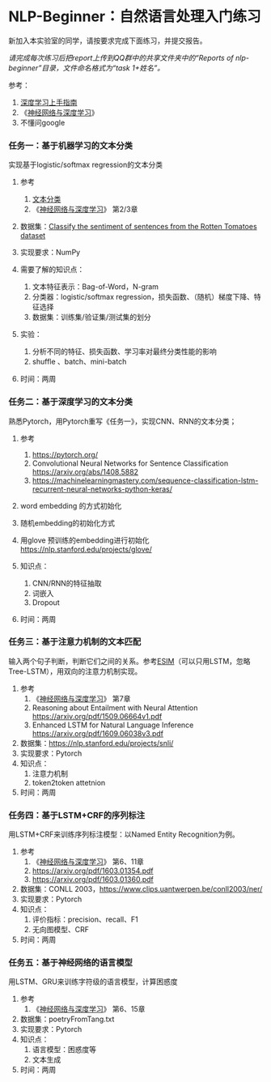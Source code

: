 # NLP-Beginner：自然语言处理入门练习

新加入本实验室的同学，请按要求完成下面练习，并提交报告。

*请完成每次练习后把report上传到QQ群中的共享文件夹中的“Reports of nlp-beginner”目录，文件命名格式为“task 1+姓名”。*

参考：

1. [深度学习上手指南](https://github.com/nndl/nndl.github.io/blob/master/md/DeepGuide.md)
2. 《[神经网络与深度学习](https://nndl.github.io/)》 
3. 不懂问google





### 任务一：基于机器学习的文本分类

实现基于logistic/softmax regression的文本分类

1. 参考
   1. [文本分类](文本分类.md)
   2. 《[神经网络与深度学习](https://nndl.github.io/)》 第2/3章
2. 数据集：[Classify the sentiment of sentences from the Rotten Tomatoes dataset](https://www.kaggle.com/c/sentiment-analysis-on-movie-reviews)
3. 实现要求：NumPy
4. 需要了解的知识点：

   1. 文本特征表示：Bag-of-Word，N-gram
   2. 分类器：logistic/softmax  regression，损失函数、（随机）梯度下降、特征选择
   3. 数据集：训练集/验证集/测试集的划分
5. 实验：
   1. 分析不同的特征、损失函数、学习率对最终分类性能的影响
   2. shuffle 、batch、mini-batch 
6. 时间：两周

### 任务二：基于深度学习的文本分类

熟悉Pytorch，用Pytorch重写《任务一》，实现CNN、RNN的文本分类；

1. 参考

   1. https://pytorch.org/
   2. Convolutional Neural Networks for Sentence Classification <https://arxiv.org/abs/1408.5882>
   3. <https://machinelearningmastery.com/sequence-classification-lstm-recurrent-neural-networks-python-keras/>
2. word embedding 的方式初始化
1. 随机embedding的初始化方式
  2. 用glove 预训练的embedding进行初始化 https://nlp.stanford.edu/projects/glove/
3. 知识点：

   1. CNN/RNN的特征抽取
   2. 词嵌入
   3. Dropout
4. 时间：两周

### 任务三：基于注意力机制的文本匹配

输入两个句子判断，判断它们之间的关系。参考[ESIM]( https://arxiv.org/pdf/1609.06038v3.pdf)（可以只用LSTM，忽略Tree-LSTM），用双向的注意力机制实现。

1. 参考
   1. 《[神经网络与深度学习](https://nndl.github.io/)》 第7章
   2. Reasoning about Entailment with Neural Attention <https://arxiv.org/pdf/1509.06664v1.pdf>
   3. Enhanced LSTM for Natural Language Inference <https://arxiv.org/pdf/1609.06038v3.pdf>
2. 数据集：https://nlp.stanford.edu/projects/snli/
3. 实现要求：Pytorch
4. 知识点：
   1. 注意力机制
   2. token2token attetnion
5. 时间：两周


### 任务四：基于LSTM+CRF的序列标注

用LSTM+CRF来训练序列标注模型：以Named Entity Recognition为例。

1. 参考
   1. 《[神经网络与深度学习](https://nndl.github.io/)》 第6、11章
   2. https://arxiv.org/pdf/1603.01354.pdf
   3. https://arxiv.org/pdf/1603.01360.pdf
2. 数据集：CONLL 2003，https://www.clips.uantwerpen.be/conll2003/ner/
3. 实现要求：Pytorch
4. 知识点：
   1. 评价指标：precision、recall、F1
   2. 无向图模型、CRF
5. 时间：两周

### 任务五：基于神经网络的语言模型

用LSTM、GRU来训练字符级的语言模型，计算困惑度

1. 参考
   1. 《[神经网络与深度学习](https://nndl.github.io/)》 第6、15章
2. 数据集：poetryFromTang.txt
3. 实现要求：Pytorch
4. 知识点：
   1. 语言模型：困惑度等
   2. 文本生成
5. 时间：两周
